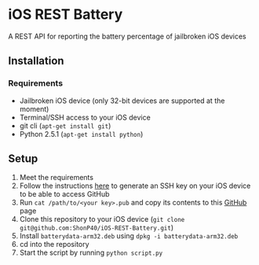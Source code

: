 # iOS REST Battery
A REST API for reporting the battery percentage of jailbroken iOS devices

## Installation

### Requirements
- Jailbroken iOS device (only 32-bit devices are supported at the moment)
- Terminal/SSH access to your iOS device
- git cli (`apt-get install git`)
- Python 2.5.1 (`apt-get install python`)

## Setup
1. Meet the requirements
2. Follow the instructions [here](https://docs.github.com/en/authentication/connecting-to-github-with-ssh/generating-a-new-ssh-key-and-adding-it-to-the-ssh-agent) to generate an SSH key on your iOS device to be able to access GitHub
3. Run `cat /path/to/<your key>.pub` and copy its contents to this [GitHub](https://github.com/settings/ssh/new) page
4. Clone this repository to your iOS device (`git clone git@github.com:ShonP40/iOS-REST-Battery.git`)
5. Install `batterydata-arm32.deb` using `dpkg -i batterydata-arm32.deb`
6. cd into the repository
7. Start the script by running `python script.py`
